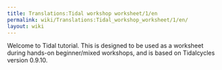 ```yaml
---
title: Translations:Tidal workshop worksheet/1/en
permalink: wiki/Translations:Tidal_workshop_worksheet/1/en/
layout: wiki
---
```


Welcome to Tidal tutorial. This is designed to be used as a worksheet
during hands-on beginner/mixed workshops, and is based on Tidalcycles
version 0.9.10.

